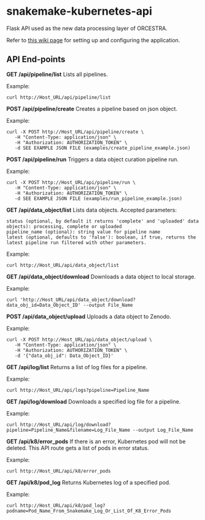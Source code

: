 # snakemake-kubernetes-api
Flask API used as the new data processing layer of ORCESTRA.

Refer to [this wiki page](https://github.com/bhklab/snakemake-kubernetes-api/wiki/Set-up-on-Compute-Canada-VM) for setting up and configuring the application.

## API End-points

**GET /api/pipeline/list** 
Lists all pipelines.

Example: 
```
curl http://Host_URL/api/pipeline/list
```

**POST /api/pipeline/create** 
Creates a pipeline based on json object.

Example: 
```
curl -X POST http://Host_URL/api/pipeline/create \
   -H "Content-Type: application/json" \
   -H "Authorization: AUTHORIZATION_TOKEN" \
   -d SEE EXAMPLE JSON FILE (examples/create_pipeline_example.json) 
```

**POST /api/pipeline/run** 
Triggers a data object curation pipeline run.

Example: 
```
curl -X POST http://Host_URL/api/pipeline/run \
   -H "Content-Type: application/json" \
   -H "Authorization: AUTHORIZATION_TOKEN" \
   -d SEE EXAMPLE JSON FILE (examples/run_pipeline_example.json) 
```

**GET /api/data_object/list**
Lists data objects. 
Accepted parameters:
```
status (optional, by default it returns 'complete' and 'uploaded' data objects): processing, complete or uploaded
pipeline_name (optional): string value for pipeline name
latest (optional, defaults to 'false'): boolean, if true, returns the latest pipeline run filtered with other parameters.
```

Example:
```
curl http://Host_URL/api/data_object/list
```

**GET /api/data_object/download**
Downloads a data object to local storage.

Example: 
```
curl 'http://Host_URL/api/data_object/download?data_obj_id=Data_Object_ID' --output File_Name
```

**POST /api/data_object/upload**
Uploads a data object to Zenodo.

Example:
```
curl -X POST http://Host_URL/api/data_object/upload \
   -H "Content-Type: application/json" \
   -H "Authorization: AUTHORIZATION_TOKEN" \
   -d '{"data_obj_id": Data_Object_ID}' 
```

**GET /api/log/list**
Returns a list of log files for a pipeline.

Example:
```
curl http://Host_URL/api/logs?pipeline=Pipeline_Name
```

**GET /api/log/download**
Downloads a specified log file for a pipeline.

Example:
```
curl http://Host_URL/api/log/download?pipeline=Pipeline_Name&filename=Log_File_Name --output Log_File_Name
```

**GET /api/k8/error_pods**
If there is an error, Kubernetes pod will not be deleted. This API route gets a list of pods in error status.

Example:
```
curl http://Host_URL/api/k8/error_pods
```

**GET /api/k8/pod_log**
Returns Kubernetes log of a specified pod.

Example:
```
curl http://Host_URL/api/k8/pod_log?podname=Pod_Name_From_Snakemake_Log_Or_List_Of_K8_Error_Pods
```
